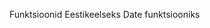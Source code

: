 Funktsioonid Eestikeelseks Date funktsiooniks

<?php
include('etDayMonth.php');
$d = '11.11.2012';
echo etDay() . ' | '. etMonth($d);
